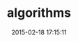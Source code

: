 ---
layout: post
title:  "algorithms"
repo:   "kanwei/algorithms"
date:   2015-02-18 17:15:11
gemurl: https://github.com/kanwei/algorithms
---